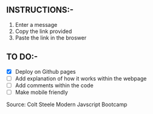 ## INSTRUCTIONS:-

1. Enter a message
2. Copy the link provided
3. Paste the link in the broswer

## TO DO:-

- [x] Deploy on Github pages
- [ ] Add explanation of how it works within the webpage
- [ ] Add comments within the code
- [ ] Make mobile friendly

Source: Colt Steele Modern Javscript Bootcamp
